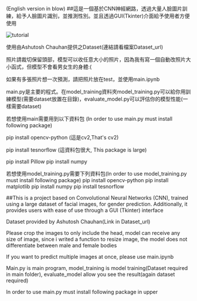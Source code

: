 (English version in blow)
##這是一個基於CNN神經網路，透過大量人臉圖片訓練，給予人臉圖片識別，並推測性別。並且透過GUI(Tkinter)介面給予使用者方便使用

![tutorial](https://github.com/z23788677/Application-of-CNN-for-gender-prediction-with-GUI/assets/85629602/8e0bcf37-e02b-433b-a2f2-df42d20c3c5e)

使用由Ashutosh Chauhan提供之Dataset(連結請看檔案Dataset_url)

照片請裁切保留頭部，模型可以收任意大小的照片，因為我有寫一個自動改照片大小函式，但模型不會看男女生的身體:(

如果有多張照片想一次預測，請把照片放在test，並使用main.ipynb

main.py是主要的程式。在model_training資料夾model_training.py可以給你用訓練模型(需要dataset放置在目錄)，evaluate_model.py可以評估你的模型性能(一樣需要dataset)

若想使用main需要用到以下資料包
(In order to use main.py must install following package)

pip install opencv-python 
(這是cv2,That's cv2)

pip install tesnorflow
(這資料包很大, This package is large)

pip install Pillow
pip install numpy

若想使用model_training.py需要下列資料包(In order to use model_training.py must install following package)
pip install opencv-python 
pip install matplotlib
pip install numpy
pip install tesnorflow


##This is a project based on Convolutional Neural Networks (CNN), trained using a large dataset of facial images, for gender prediction. Additionally, it provides users with ease of use through a GUI (Tkinter) interface

Dataset provided by Ashutosh Chauhan(Link in Dataset_url)

Please crop the images to only include the head, model can receive any size of image, since i writed a function to resize image, the model does not differentiate between male and female bodies

If you want to predict multiple images at once, please use main.ipynb

Main.py is main program, model_training is model training(Dataset required in main folder), evaluate_model allow you see the result(again dataset required)

In order to use main.py must install following package in upper
